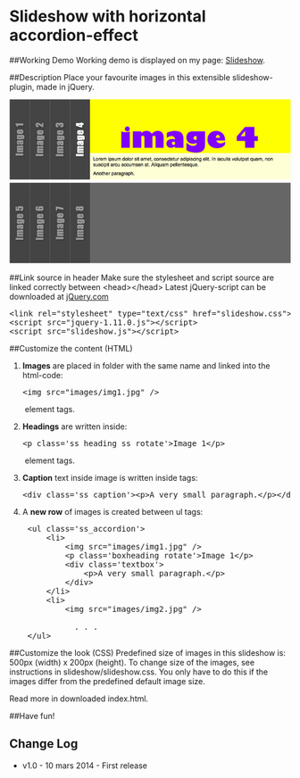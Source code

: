 Slideshow with horizontal accordion-effect
===
##Working Demo
Working demo is displayed on my page: [Slideshow](http://vanjaswebb.se/incl/content/bth/javascript/playground/plugin/index.html).

##Description
Place your favourite images in this extensible slideshow-plugin, made in jQuery.

<img src="slideshow.jpg" />

##Link source in header
Make sure the stylesheet and script source are linked correctly between &lt;head>&lt;/head>
Latest jQuery-script can be downloaded at <a href="http://jquery.com">jQuery.com</a>

<pre>
&lt;link rel="stylesheet" type="text/css" href="slideshow.css">
&lt;script src="jquery-1.11.0.js">&lt;/script>
&lt;script src="slideshow.js">&lt;/script>
</pre>
		
##Customize the content (HTML)

1. **Images** are placed in folder with the same name and linked into the html-code:
	<pre>&lt;img src="images/img1.jpg" /></pre> &nbsp;element tags.

2. **Headings** are written inside:
	<pre>&lt;p class='ss_heading ss_rotate'>Image 1&lt;/p></pre> &nbsp;element tags.
3. **Caption** text inside image is written inside tags: 
	<pre>&lt;div&nbsp;class='ss_caption'>&lt;p>A&nbsp;very&nbsp;small&nbsp;paragraph.&lt;/p>&lt;/div></pre>

4. A **new row** of images is created between ul tags: 
	<pre>
	&lt;ul&nbsp;class='ss_accordion'>
  		&lt;li>
    		&lt;img src="images/img1.jpg" />
   			&lt;p class='boxheading rotate'>Image 1&lt;/p>
    		&lt;div class='textbox'>
      			&lt;p>A very small paragraph.&lt;/p>
    		&lt;/div>
  		&lt;/li>
  		&lt;li>
    		&lt;img src="images/img2.jpg" /><br />
    		  . . .
	&lt;/ul>
</pre>

##Customize the look (CSS)
Predefined size of images in this slideshow is: 500px (width) x 200px (height).
To change size of the images, see instructions in slideshow/slideshow.css. You only have to do this if the images differ from the predefined default image size.

Read more in downloaded index.html.

##Have fun!

Change Log
---
* v1.0    - 10 mars 2014 - First release
